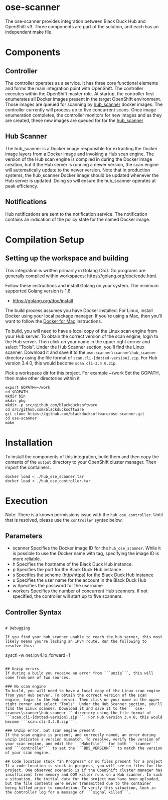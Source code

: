 # ose-scanner

The ose-scanner provides integration between Black Duck Hub and OpenShift v3. Three components are part of the solution, and each has an independent make file.

# Components

## <a name="controller"></a>Controller

The controller operates as a service. It has three core functional elements and forms the main integration point with OpenShift. The controller executes within the OpenShift master role. At startup, the controller first enumerates all Docker images present in the target OpenShift environment. Those images are queued for scanning by [hub_scanner](#hub_scanner) docker images. The controller currently will process up to five concurrent scans. Once image enumeration completes, the controller monitors for new images and as they are created, these new images are queued for for the [hub_scanner](#hub_scanner)

## <a name="hub_scanner"></a>Hub Scanner

The hub_scanner is a Docker image responsible for extracting the Docker image layers from a Docker image and invoking a Hub scan engine. The version of the Hub scan engine is compiled in during the Docker image creation, but if the Hub server is running a newer version, the scan engine will automatically update to the newer version. Note that in production systems, the hub_scanner Docker image should be updated whenever the Hub server is updated. Doing so will ensure the hub_scanner operates at peak efficiency.

## <a name="notification"></a>Notifications

Hub notifications are sent to the notification service. The notification contains an indication of the policy state for the named Docker image. 

# Compilation Setup

## Setting up the workspace and building

This integration is written primarily in Golang (Go). Go programs are generally compiled within workspaces: https://golang.org/doc/code.html.

Follow these instructions and install Golang on your system. The minimum supported Golang version is 1.6.
* https://golang.org/doc/install

The build process assumes you have Docker installed. For Linux, install Docker using your local package manager. If you're using a Mac, then you'll want to follow the [Docker for Mac](https://docs.docker.com/engine/installation/mac/) instructions.

To build, you will need to have a local copy of the Linux scan engine from your Hub server. To obtain the correct version of the scan engine, login to the Hub server. Then click on your name in the upper right corner and select "Tools". Under the Hub Scanner section, you'll find the Linux scanner. Download it and save it to the ```ose-scanner\scanner\hub_scanner``` directory using the file format of ```scan.cli-[dotted-version].zip```. For Hub version 3.4.0, this would become ```scan.cli-3.4.0.zip```.

Pick a workspace dir for this project. For example ~/work
Set the GOPATH, then make other directories within it

```
export GOPATH=~/work
cd $GOPATH
mkdir bin
mkdir pkg
mkdir -p src/github.com/blackducksoftware
cd src/github.com/blackducksoftware
git clone https://github.com/blackducksoftware/ose-scanner.git
cd ose-scanner
make
```

# Installation

To install the components of this integration, build them and then copy the contents of the ```output``` directory to your OpenShift cluster manager. Then import the containers.

```
docker load < ./hub_ose_scanner.tar
docker load < ./hub_ose_controller.tar
```

# Execution

Note: There is a known permissions issue with the ```hub_ose_controller```. Until that is resolved, please use the ```controller``` syntax below.

## Parameters

* scanner 	Specifies the Docker image ID for the ```hub_ose_scanner```. While it is possible to use the Docker name with tag, specifying the image ID is more reliable.
* h 		Specifies the hostname of the Black Duck Hub instance. 
* p 		Specifies the port for the Black Duck Hub instance.
* s 		Specifies the scheme (http/https) for the Black Duck Hub instance
* u			Specifies the user name for the account in the Black Duck Hub
* w			Specifies the password for the username
* workers	Specifies the number of concurrent Hub scanners. If not specified, the controller will start up to five scanners.

## Controller Syntax

``` ./controller --scanner [id] --h [host] --p 443 --s https --u [user] --w [[password]] --workers 2

# Debugging

If you find your hub_scanner unable to reach the hub server, this most likely means you're lacking an IPv4 route. Run the following to resolve this:

```
sysctl -w net.ipv4.ip_forward=1
```

## Unzip errors
If during a build you receive an error from ```unzip```, this will come from one of two sources.

### No scan engine
To build, you will need to have a local copy of the Linux scan engine from your Hub server. To obtain the correct version of the scan engine, login to the Hub server. Then click on your name in the upper right corner and select "Tools". Under the Hub Scanner section, you'll find the Linux scanner. Download it and save it to the ```ose-scanner\scanner\hub_scanner``` directory using the file format of ```scan.cli-[dotted-version].zip```. For Hub version 3.4.0, this would become ```scan.cli-3.4.0.zip```.

### Unzip error, but scan engine present
If the scan engine is present, and correctly named, an error during unzip indicates a version mismatch. To resolve, verify the version of your scan engine, and edit the ```Makefile``` for both ```scanner``` and ```controller``` to set the ```BDS_VERSION``` to match the version of your scan engine.

## Code location stuck "In Progress" or no files present for a project
If a code location is stuck in progress, you will see no files for the project. One observed scenario is if the OpenShift cluster manager has insufficient free memory and OOM killer runs on a Hub scanner. In such a situation, the initial data for the project may have been uploaded, but the file contents were never transmitted due to the container being killed prior to completion. To verify this situation, look in the controller log for a message of ```signal killed```.





